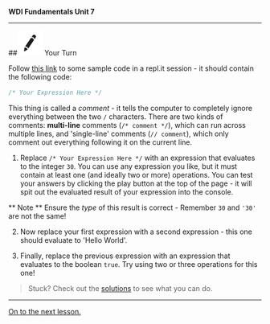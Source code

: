 **WDI Fundamentals Unit 7**

---

##![Your Turn](../assets/exercise.png) Your Turn

Follow [this link](http://repl.it/9km) to some sample code in a repl.it session - it should contain the following code:

```javascript
/* Your Expression Here */
```

This thing is called a *comment* - it tells the computer to completely ignore everything between the two `/` characters. There are two kinds of comments: **multi-line** comments (`/* comment */`), which can run across multiple lines, and 'single-line' comments (`// comment`), which only comment out everything following it on the current line.

1. Replace `/* Your Expression Here */` with an expression that evaluates to the integer `30`.
You can use any expression you like, but it must contain at least one (and ideally two or more) operations. You can test your answers by clicking the play button at the top of the page - it will spit out the evaluated result of your expression into the console.

** Note ** Ensure the *type* of this result is correct - Remember `30` and <code>'30'</code> are not the same!

2. Now replace your first expression with a second expression - this one should evaluate to 'Hello World'.

3. Finally, replace the previous expression with an expression that evaluates to the boolean `true`. Try using two or three operations for this one!

> Stuck? Check out the [solutions](https://github.com/generalassembly-studio/fundamentals/blob/master/exercise-solutions.md) to see what you can do.

---
[On to the next lesson.](05_lesson.md)
